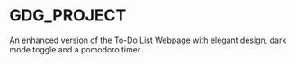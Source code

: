 # GDG_PROJECT
An enhanced version of the To-Do List Webpage with elegant design, dark mode toggle and a pomodoro timer.
